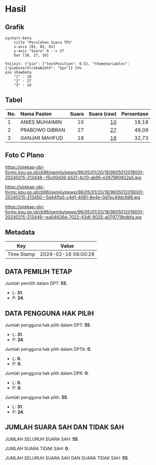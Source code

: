 # Hasil

## Grafik

```mermaid
xychart-beta
    title "Perolehan Suara TPS"
    x-axis [01, 02, 03]
    y-axis "Suara" 0 --> 27
    bar [10, 27, 18]
```

```mermaid
%%{init: {"pie": {"textPosition": 0.5}, "themeVariables": {"pieOuterStrokeWidth": "5px"}} }%%
pie showData
    "1" : 10
    "2" : 27
    "3" : 18
```

## Tabel

| No. | Nama Paslon    | Suara | Suara (raw) | Persentase |
|:--- |:-------------- | -----:| -----------:| ----------:|
| 1   | ANIES MUHAIMIN | 10    | [10][p-1]   | 18,18      |
| 2   | PRABOWO GIBRAN | 27    | [27][p-2]   | 49,09      |
| 3   | GANJAR MAHFUD  | 18    | [18][p-3]   | 32,73      |


[p-1]: https://github.com/gigit-pemilu/pemilu-2024-96-papua-barat-daya/blob/main/pilpres/hitung-suara/sub/96-papua-barat-daya/sub/05-maybrat/sub/01-aifat/sub/2018-sikof/sub/001-tps/sub/paslon-1.txt
[p-2]: https://github.com/gigit-pemilu/pemilu-2024-96-papua-barat-daya/blob/main/pilpres/hitung-suara/sub/96-papua-barat-daya/sub/05-maybrat/sub/01-aifat/sub/2018-sikof/sub/001-tps/sub/paslon-2.txt
[p-3]: https://github.com/gigit-pemilu/pemilu-2024-96-papua-barat-daya/blob/main/pilpres/hitung-suara/sub/96-papua-barat-daya/sub/05-maybrat/sub/01-aifat/sub/2018-sikof/sub/001-tps/sub/paslon-3.txt

## Foto C Plano

https://sirekap-obj-formc.kpu.go.id/cb96/pemilu/ppwp/96/05/01/20/18/9605012018001-20240215-213448--f5c00d36-b521-4c10-ab95-e267980922a5.jpg

https://sirekap-obj-formc.kpu.go.id/cb96/pemilu/ppwp/96/05/01/20/18/9605012018001-20240215-213450--5d44ffa5-c4d1-4081-8e4e-0d7ec49dc698.jpg

https://sirekap-obj-formc.kpu.go.id/cb96/pemilu/ppwp/96/05/01/20/18/9605012018001-20240215-213449--ea04626d-7022-43df-8025-a079779bdbfa.jpg


## Metadata

| Key        | Value               |
| ---------- | ------------------- |
| Time Stamp | 2024-02-16 08:00:28 |


## DATA PEMILIH TETAP

Jumlah pemilih dalam DPT: **55**.
 * L: **31**.
 * P: **24**.

## DATA PENGGUNA HAK PILIH

Jumlah pengguna hak pilih dalam DPT: **55**.
 * L: **31**.
 * P: **24**.

Jumlah pengguna hak pilih dalam DPTb: **0**.
 * L: **0**.
 * P: **0**.

Jumlah pengguna hak pilih dalam DPK: **0**.
 * L: **0**.
 * P: **0**.

Jumlah pengguna hak pilih: **55**.
 * L: **31**.
 * P: **24**.

## JUMLAH SUARA SAH DAN TIDAK SAH

JUMLAH SELURUH SUARA SAH: **55**.

JUMLAH SUARA TIDAK SAH: **0**.

JUMLAH SELURUH SUARA SAH DAN SUARA TIDAK SAH: **55**.


